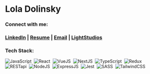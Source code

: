 # Lola Dolinsky

### Connect with me:
<h3><a href="https://www.linkedin.com/in/lola-dolinsky/">LinkedIn</a> | <a href="./LD - 2025 Resume.pdf" type="application/pdf">Resume</a> | <a href="mailto:dolinsky.lola@gmail.com">Email</a> | <a href="https://www.lightstudios.net/">LightStudios</a></h3>

<h3>Tech Stack:</h3>
  <p>
    <img alt="JavaScript" src="https://img.shields.io/badge/javascript%20-%23323330.svg?&style=for-the-badge&logo=javascript&logoColor=%23F7DF1E" />&nbsp;
    <img alt="React" src="https://img.shields.io/badge/react%20-%2320232a.svg?&style=for-the-badge&logo=react&logoColor=%2361DAFB" />&nbsp;
    <img alt="VueJS" src="https://img.shields.io/badge/Vue.js-35495E?style=for-the-badge&logo=vuedotjs&logoColor=4FC08D"/>&nbsp;
    <img alt="NextJS" src="https://img.shields.io/badge/next.js-000000?style=for-the-badge&logo=nextdotjs&logoColor=white"/>&nbsp;
    <img alt="TypeScript" src="https://img.shields.io/badge/TypeScript-3178C6?style=for-the-badge&logo=typescript&logoColor=white"/>&nbsp;
    <img alt="Redux" src="https://img.shields.io/badge/redux%20-%23593d88.svg?&style=for-the-badge&logo=redux&logoColor=white" />&nbsp;
    <img alt="RESTapi" src="https://img.shields.io/badge/rest_api-3f42ba?style=for-the-badge&logoColor=white"/>&nbsp;
    <img alt="NodeJS" src="https://img.shields.io/badge/node.js-339933?style=for-the-badge&logo=Node.js&logoColor=white"/>&nbsp;
    <img alt="ExpressJS" src="https://img.shields.io/badge/express%20-%23007ACC.svg?&style=for-the-badge&logo=express&logoColor=white"/>&nbsp;
    <img alt="Jest" src="https://img.shields.io/badge/-jest-%23C21325?&style=for-the-badge&logo=jest&logoColor=white"/>&nbsp;
    <img alt="SASS" src="https://img.shields.io/badge/SASS%20-hotpink.svg?&style=for-the-badge&logo=SASS&logoColor=black"/>&nbsp;
    <img alt="TailwindCSS" src="https://img.shields.io/badge/Tailwind_CSS-grey?style=for-the-badge&logo=tailwind-css&logoColor=38B2AC"/>&nbsp;
  </p>
